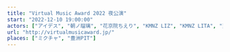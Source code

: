 ```yaml
---
title: "Virtual Music Award 2022 夜公演"
start: "2022-12-10 19:00:00"
actors: ["アイデス", "朝ノ瑠璃", "花京院ちえり", "KMNZ LIZ", "KMNZ LITA", "天神子兎音", "電脳少女シロ", "HACHI", "日高零奈", "カスカ", "ヨミ", "音葉なほ", "鈴鳴すばる", "燈舞りん", "MaiR", "暁おぼろ", "暁みかど", "k0y0mi", "ねえさん。"]
url: "http://virtualmusicaward.jp/"
places: ["ミクチャ", "豊洲PIT"]
---
```

